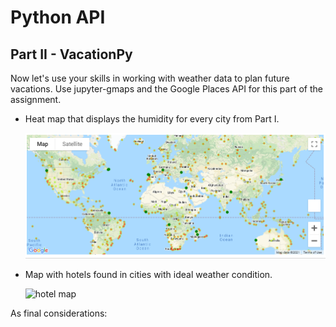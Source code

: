 # Python API 

## Part II - VacationPy

Now let's use your skills in working with weather data to plan future vacations. Use jupyter-gmaps and the Google Places API for this part of the assignment.

* Heat map that displays the humidity for every city from Part I.

  ![heatmap](Images/HeatMap.png)


* Map with hotels found in cities with ideal weather condition.
  
  ![hotel map](Images/hotel_map.png)

As final considerations:

